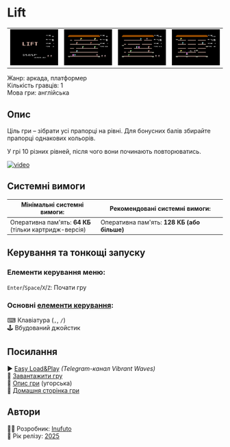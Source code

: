 # Lift

| | | | |
| --- | --- | --- | --- |
|![screen1](screenshots/scrn_lift_01.png)|![screen2](screenshots/scrn_lift_02.png)|![screen3](screenshots/scrn_lift_03.png)|![screen4](screenshots/scrn_lift_04.png)|

Жанр: аркада, платформер  
Кількість гравців: 1  
Мова гри: англійська  


## Опис

Ціль гри – зібрати усі прапорці на рівні. Для бонусних балів збирайте прапорці однакових кольорів.  

У грі 10 різних рівней, після чого вони починають повторюватись.  

[![video](https://img.youtube.com/vi/muk4lU_hkrA/0.jpg)](https://www.youtube.com/watch?v=muk4lU_hkrA)

## Системні вимоги

|Мінімальні системні вимоги:|Рекомендовані системні вимоги:|
|---------------------------|------------------------------|
|Оперативна пам'ять: **64 КБ**<br>(тільки картридж-версія)|Оперативна пам'ять: **128 КБ (або більше)**|  

## Керування та тонкощі запуску
### Елементи керування меню:

`Enter`/`Space`/`X`/`Z`: Почати гру  

### Основні [елементи керування](../controllers.md):
⌨ Клавіатура (`,`, `/`)  
🕹 Вбудований джойстик  

## Посилання

▶ [Easy Load&Play](https://t.me/EP128k_Load_n_Play/821) *(Telegram-канал Vibrant Waves)*  
💾 [Завантажити гру](http://www.ep128.hu/Ep_Games/Prg/Lift.rar)  
📃 [Опис гри](http://www.ep128.hu/Games/Lift.htm) (угорська)  
🏡 [Домашня сторінка гри](http://inufuto.web.fc2.com/8bit/lift/#ep64)

## Автори
👨‍💻 Розробник: [Inufuto](../../community/inufuto.md)  
📅 Рік релізу: [2025](../release_years/2025.md)  